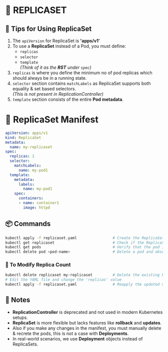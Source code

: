 # 🔁 REPLICASET
## 📌 Tips for Using ReplicaSet

1. The `apiVersion` for ReplicaSet is **'apps/v1'**
2. To use a **ReplicaSet** instead of a Pod, you must define:
   - `replicas`
   - `selector`
   - `template`  
   _(Think of it as the **RST** under `spec`)_
3. `replicas` is where you define the minimum no of pod replicas which should always be in a running state.
4. `selector` section contains `matchLabels` as ReplicaSet supports both equality & set based selectors. <br>
   _(This is not present in ReplicationController)_
5. `template` section consists of the entire **Pod metadata**.

# 🔁 ReplicaSet Manifest

```yaml
apiVersion: apps/v1
kind: ReplicaSet
metadata:
  name: my-replicaset
spec:
  replicas: 1
  selector:
    matchLabels:
      name: my-pod1
  template:
    metadata:
      labels:
        name: my-pod1
    spec:
      containers:
      - name: container1
        image: httpd
```

## 📦 Commands

```sh
kubectl apply -f replicaset.yaml                # Create the ReplicaSet
kubectl get replicaset                          # Check if the ReplicaSet is created
kubectl get pods                                # Verify that the pod is running
kubectl delete pod <pod-name>                   # Delete a pod and observe auto-replacement
```

### 🔧 To Modify Replica Count

```sh
kubectl delete replicaset my-replicaset         # Delete the existing ReplicaSet
# Edit the YAML file and change the 'replicas' value
kubectl apply -f replicaset.yaml                # Reapply the updated manifest
```

## 📝 Notes

- **ReplicationController** is deprecated and not used in modern Kubernetes setups.
- **ReplicaSet** is more flexible but lacks features like **rollback** and **updates**.
- Also if you make any changes in the manifest, you must manually delete & recrete the pods, this is not a case with **Deployments**.
- In real-world scenarios, we use **Deployment** objects instead of ReplicaSets.
